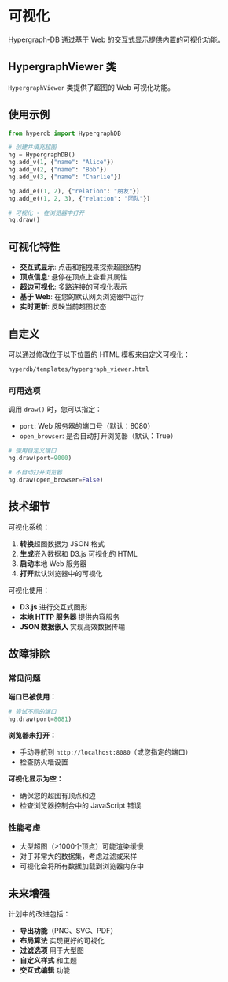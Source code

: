 # 可视化

Hypergraph-DB 通过基于 Web 的交互式显示提供内置的可视化功能。

## HypergraphViewer 类

`HypergraphViewer` 类提供了超图的 Web 可视化功能。

## 使用示例

```python
from hyperdb import HypergraphDB

# 创建并填充超图
hg = HypergraphDB()
hg.add_v(1, {"name": "Alice"})
hg.add_v(2, {"name": "Bob"})
hg.add_v(3, {"name": "Charlie"})

hg.add_e((1, 2), {"relation": "朋友"})
hg.add_e((1, 2, 3), {"relation": "团队"})

# 可视化 - 在浏览器中打开
hg.draw()
```

## 可视化特性

- **交互式显示**: 点击和拖拽来探索超图结构
- **顶点信息**: 悬停在顶点上查看其属性
- **超边可视化**: 多路连接的可视化表示
- **基于 Web**: 在您的默认网页浏览器中运行
- **实时更新**: 反映当前超图状态

## 自定义

可以通过修改位于以下位置的 HTML 模板来自定义可视化：
```
hyperdb/templates/hypergraph_viewer.html
```

### 可用选项

调用 `draw()` 时，您可以指定：

- `port`: Web 服务器的端口号（默认：8080）
- `open_browser`: 是否自动打开浏览器（默认：True）

```python
# 使用自定义端口
hg.draw(port=9000)

# 不自动打开浏览器
hg.draw(open_browser=False)
```

## 技术细节

可视化系统：

1. **转换**超图数据为 JSON 格式
2. **生成**嵌入数据和 D3.js 可视化的 HTML
3. **启动**本地 Web 服务器
4. **打开**默认浏览器中的可视化

可视化使用：
- **D3.js** 进行交互式图形
- **本地 HTTP 服务器** 提供内容服务
- **JSON 数据嵌入** 实现高效数据传输

## 故障排除

### 常见问题

**端口已被使用：**
```python
# 尝试不同的端口
hg.draw(port=8081)
```

**浏览器未打开：**
- 手动导航到 `http://localhost:8080`（或您指定的端口）
- 检查防火墙设置

**可视化显示为空：**
- 确保您的超图有顶点和边
- 检查浏览器控制台中的 JavaScript 错误

### 性能考虑

- 大型超图（>1000个顶点）可能渲染缓慢
- 对于非常大的数据集，考虑过滤或采样
- 可视化会将所有数据加载到浏览器内存中

## 未来增强

计划中的改进包括：

- **导出功能**（PNG、SVG、PDF）
- **布局算法** 实现更好的可视化
- **过滤选项** 用于大型图
- **自定义样式** 和主题
- **交互式编辑** 功能
